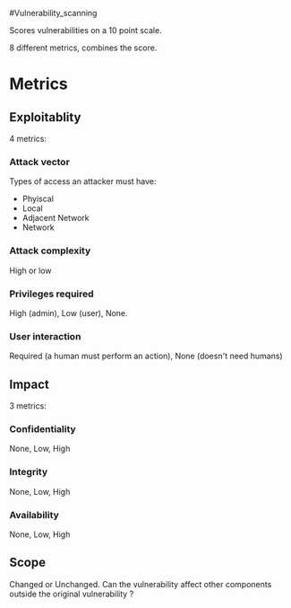 #Vulnerability_scanning 

Scores vulnerabilities on a 10 point scale. 

8 different metrics, combines the score. 

# Metrics

## Exploitablity
4 metrics:

### Attack vector
Types of access an attacker must have:
- Phyiscal 
- Local
- Adjacent Network
- Network

### Attack complexity
High or low

### Privileges required
High (admin), Low (user), None.

### User interaction
Required (a human must perform an action), None (doesn't need humans)

## Impact
3 metrics:

### Confidentiality
None, Low, High

### Integrity
None, Low, High

### Availability
None, Low, High


## Scope
Changed or Unchanged. Can the vulnerability affect other components outside the original vulnerability ? 